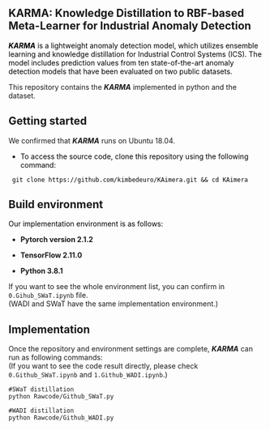 KARMA: Knowledge Distillation to RBF-based Meta-Learner for Industrial Anomaly Detection
-------------
<span style="color:black;"> ***KARMA*** is a lightweight anomaly detection model, which utilizes ensemble learning and knowledge distillation for Industrial Control Systems (ICS). The model includes prediction values from ten state-of-the-art anomaly detection models that have been evaluated on two public datasets. </span>

This repository contains the ***KARMA*** implemented in python and the dataset.

Getting started
-------------
We confirmed that ***KARMA*** runs on Ubuntu 18.04. 
* <span style="color:black;"> To access the source code, clone this repository using the following command: </span>

<pre><code><span style="color:black;"> git clone https://github.com/kimbedeuro/KAimera.git && cd KAimera </span>
</code></pre>

Build environment
-------------
<span style="color:black;"> Our implementation environment is as follows: </span>

* **Pytorch version 2.1.2**
  
* **TensorFlow 2.11.0**
  
* **Python 3.8.1**

If you want to see the whole environment list, you can confirm in <code>0.Gihub_SWaT.ipynb</code> file.  
(WADI and SWaT have the same implementation environment.)

Implementation
-------------
Once the repository and environment settings are complete, ***KARMA*** can run as following commands:  
(If you want to see the code result directly, please check <code>0.Github_SWaT.ipynb</code> and <code>1.Github_WADI.ipynb</code>.)  

<pre><code>#SWaT distillation
python Rawcode/Github_SWaT.py
  
#WADI distillation
python Rawcode/Github_WADI.py</code></pre>


